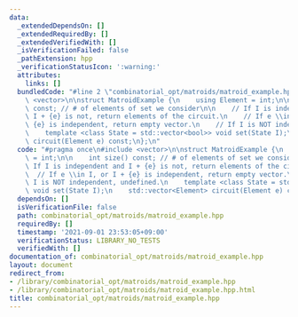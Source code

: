 ```yaml
---
data:
  _extendedDependsOn: []
  _extendedRequiredBy: []
  _extendedVerifiedWith: []
  _isVerificationFailed: false
  _pathExtension: hpp
  _verificationStatusIcon: ':warning:'
  attributes:
    links: []
  bundledCode: "#line 2 \"combinatorial_opt/matroids/matroid_example.hpp\"\n#include\
    \ <vector>\n\nstruct MatroidExample {\n    using Element = int;\n\n    int size()\
    \ const; // # of elements of set we consider\n\n    // If I is independent and\
    \ I + {e} is not, return elements of the circuit.\n    // If e \\in I, or I +\
    \ {e} is independent, return empty vector.\n    // If I is NOT independent, undefined.\n\
    \    template <class State = std::vector<bool>> void set(State I);\n    std::vector<Element>\
    \ circuit(Element e) const;\n};\n"
  code: "#pragma once\n#include <vector>\n\nstruct MatroidExample {\n    using Element\
    \ = int;\n\n    int size() const; // # of elements of set we consider\n\n    //\
    \ If I is independent and I + {e} is not, return elements of the circuit.\n  \
    \  // If e \\in I, or I + {e} is independent, return empty vector.\n    // If\
    \ I is NOT independent, undefined.\n    template <class State = std::vector<bool>>\
    \ void set(State I);\n    std::vector<Element> circuit(Element e) const;\n};\n"
  dependsOn: []
  isVerificationFile: false
  path: combinatorial_opt/matroids/matroid_example.hpp
  requiredBy: []
  timestamp: '2021-09-01 23:53:05+09:00'
  verificationStatus: LIBRARY_NO_TESTS
  verifiedWith: []
documentation_of: combinatorial_opt/matroids/matroid_example.hpp
layout: document
redirect_from:
- /library/combinatorial_opt/matroids/matroid_example.hpp
- /library/combinatorial_opt/matroids/matroid_example.hpp.html
title: combinatorial_opt/matroids/matroid_example.hpp
---
```

